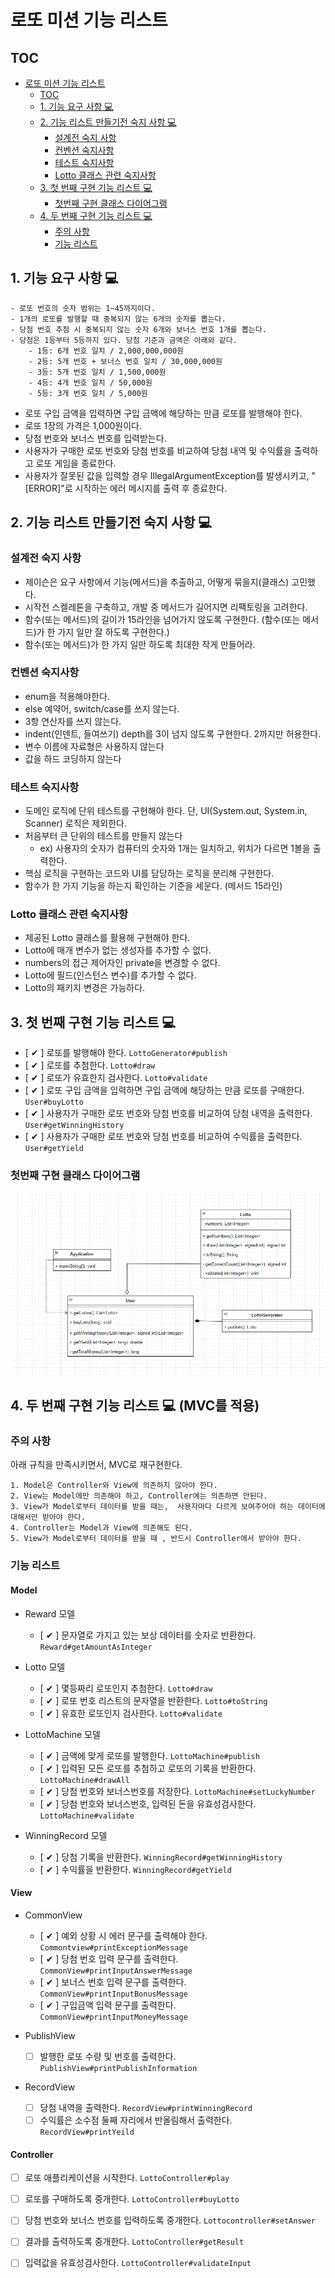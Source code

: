 # 로또 미션 기능 리스트

## TOC

<!-- TOC -->

- [로또 미션 기능 리스트](#로또-미션-기능-리스트)
    - [TOC](#toc)
    - [1. 기능 요구 사항 💻](#1-기능-요구-사항-💻)
    - [2. 기능 리스트 만들기전 숙지 사항 💻](#2-기능-리스트-만들기전-숙지-사항-💻)
        - [설계전 숙지 사항](#설계전-숙지-사항)
        - [컨벤션 숙지사항](#컨벤션-숙지사항)
        - [테스트 숙지사항](#테스트-숙지사항)
        - [Lotto 클래스 관련 숙지사항](#lotto-클래스-관련-숙지사항)
    - [3. 첫 번째 구현 기능 리스트 💻](#3-첫-번째-구현-기능-리스트-💻)
        - [첫번째 구현 클래스 다이어그램](#첫번째-구현-클래스-다이어그램)
    - [4. 두 번째 구현 기능 리스트 💻](#4-두-번째-구현-기능-리스트-💻-(MVC를-적용))
        - [주의 사항](#주의-사항)
        - [기능 리스트](#기능-리스트)

<!-- TOC -->

## 1. 기능 요구 사항 💻

```
- 로또 번호의 숫자 범위는 1~45까지이다.
- 1개의 로또를 발행할 때 중복되지 않는 6개의 숫자를 뽑는다.
- 당첨 번호 추첨 시 중복되지 않는 숫자 6개와 보너스 번호 1개를 뽑는다.
- 당첨은 1등부터 5등까지 있다. 당첨 기준과 금액은 아래와 같다.
    - 1등: 6개 번호 일치 / 2,000,000,000원
    - 2등: 5개 번호 + 보너스 번호 일치 / 30,000,000원
    - 3등: 5개 번호 일치 / 1,500,000원
    - 4등: 4개 번호 일치 / 50,000원
    - 5등: 3개 번호 일치 / 5,000원
```

- 로또 구입 금액을 입력하면 구입 금액에 해당하는 만큼 로또를 발행해야 한다.
- 로또 1장의 가격은 1,000원이다.
- 당첨 번호와 보너스 번호를 입력받는다.
- 사용자가 구매한 로또 번호와 당첨 번호를 비교하여 당첨 내역 및 수익률을 출력하고 로또 게임을 종료한다.
- 사용자가 잘못된 값을 입력할 경우 IllegalArgumentException를 발생시키고, "[ERROR]"로 시작하는 에러 메시지를 출력 후 종료한다.

## 2. 기능 리스트 만들기전 숙지 사항 💻

### 설계전 숙지 사항

- 제이슨은 요구 사항에서 기능(메서드)을 추출하고, 어떻게 묶을지(클래스) 고민했다.
- 시작전 스켈레톤을 구축하고, 개발 중 메서드가 길어지면 리팩토링을 고려한다.
- 함수(또는 메서드)의 길이가 15라인을 넘어가지 않도록 구현한다. (함수(또는 메서드)가 한 가지 일만 잘 하도록 구현한다.)
- 함수(또는 메서드)가 한 가지 일만 하도록 최대한 작게 만들어라.

### 컨벤션 숙지사항

- enum을 적용해야한다.
- else 예약어, switch/case를 쓰지 않는다.
- 3항 연산자를 쓰지 않는다.
- indent(인덴트, 들여쓰기) depth를 3이 넘지 않도록 구현한다. 2까지만 허용한다.
- 변수 이름에 자료형은 사용하지 않는다
- 값을 하드 코딩하지 않는다

### 테스트 숙지사항

- 도메인 로직에 단위 테스트를 구현해야 한다. 단, UI(System.out, System.in, Scanner) 로직은 제외한다.
- 처음부터 큰 단위의 테스트를 만들지 않는다
    - ex) 사용자의 숫자가 컴퓨터의 숫자와 1개는 일치하고, 위치가 다르면 1볼을 출력한다.
- 핵심 로직을 구현하는 코드와 UI를 담당하는 로직을 분리해 구현한다.
- 함수가 한 가지 기능을 하는지 확인하는 기준을 세운다. (메서드 15라인)

### Lotto 클래스 관련 숙지사항

- 제공된 Lotto 클래스를 활용해 구현해야 한다.
- Lotto에 매개 변수가 없는 생성자를 추가할 수 없다.
- numbers의 접근 제어자인 private을 변경할 수 없다.
- Lotto에 필드(인스턴스 변수)를 추가할 수 없다.
- Lotto의 패키지 변경은 가능하다.

## 3. 첫 번째 구현 기능 리스트 💻

- [ ✔ ] 로또를 발행해야 한다. `LottoGenerator#publish`
- [ ✔ ] 로또를 추첨한다. `Lotto#draw`
- [ ✔ ] 로또가 유효한지 검사한다. `Lotto#validate`
- [ ✔ ] 로또 구입 금액을 입력하면 구입 금액에 해당하는 만큼 로또를 구매한다. `User#buyLotto`
- [ ✔ ] 사용자가 구매한 로또 번호와 당첨 번호를 비교하여 당첨 내역을 출력한다. `User#getWinningHistory`
- [ ✔ ] 사용자가 구매한 로또 번호와 당첨 번호를 비교하여 수익률을 출력한다. `User#getYield`

### 첫번째 구현 클래스 다이어그램

<p align="center">
  <img src="./resource/lotto_first_impl.PNG"/>
</p>

## 4. 두 번째 구현 기능 리스트 💻 (MVC를 적용)

### 주의 사항

아래 규칙을 만족시키면서, MVC로 재구현한다.

```
1. Model은 Controller와 View에 의존하지 않아야 한다.
2. View는 Model에만 의존해야 하고, Controller에는 의존하면 안된다.
3. View가 Model로부터 데이터를 받을 때는,  사용자마다 다르게 보여주어야 하는 데이터에 대해서만 받아야 한다.
4. Controller는 Model과 View에 의존해도 된다.
5. View가 Model로부터 데이터를 받을 때 , 반드시 Controller에서 받아야 한다.
```

### 기능 리스트

#### Model

- Reward 모델
    - [ ✔ ] 문자열로 가지고 있는 보상 데이터를 숫자로 반환한다. `Reward#getAmountAsInteger`

- Lotto 모델
    - [ ✔ ] 몇등짜리 로또인지 추첨한다. `Lotto#draw`
    - [ ✔ ] 로또 번호 리스트의 문자열을 반환한다. `Lotto#toString`
    - [ ✔ ] 유효한 로또인지 검사한다. `Lotto#validate`


- LottoMachine 모델
    - [ ✔ ] 금액에 맞게 로또를 발행한다. `LottoMachine#publish`
    - [ ✔ ] 입력된 모든 로또를 추첨하고 로또의 기록을 반환한다. `LottoMachine#drawAll`
    - [ ✔ ] 당첨 번호와 보너스번호를 저장한다. `LottoMachine#setLuckyNumber`
    - [ ✔ ] 당첨 번호와 보너스번호, 입력된 돈을 유효성검사한다. `LottoMachine#validate`

- WinningRecord 모델
    - [ ✔ ] 당첨 기록을 반환한다. `WinningRecord#getWinningHistory`
    - [ ✔ ] 수익률을 반환한다. `WinningRecord#getYield`

#### View

- CommonView
    - [ ✔ ] 예외 상황 시 에러 문구를 출력해야 한다. `Commontview#printExceptionMessage`
    - [ ✔ ] 당첨 번호 입력 문구를 출력한다. `CommonView#printInputAnswerMessage`
    - [ ✔ ] 보너스 번호 입력 문구를 출력한다. `CommonView#printInputBonusMessage`
    - [ ✔ ] 구입금액 입력 문구를 출력한다. `CommonView#printInputMoneyMessage`

- PublishView
    - [ ] 발행한 로또 수량 및 번호를 출력한다. `PublishView#printPublishInformation`

- RecordView
    - [ ] 당첨 내역을 출력한다. `RecordView#printWinningRecord`
    - [ ] 수익률은 소수점 둘째 자리에서 반올림해서 출력한다. `RecordView#printYeild`

#### Controller

- [ ] 로또 애플리케이션을 시작한다. `LottoController#play`
- [ ] 로또를 구매하도록 중개한다. `LottoController#buyLotto`
- [ ] 당첨 번호와 보너스 번호를 입력하도록 중개한다. `Lottocontroller#setAnswer`
- [ ] 결과를 출력하도록 중개한다. `LottoController#getResult`
- [ ] 입력값을 유효성검사한다. `LottoController#validateInput`


